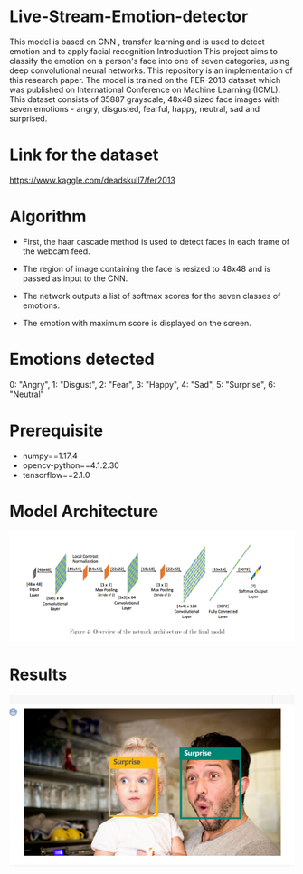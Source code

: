 # Live-Stream-Emotion-detector
This model is based on CNN , transfer learning and is used to detect emotion and to apply facial recognition
Introduction
This project aims to classify the emotion on a person's face into one of seven categories,
using deep convolutional neural networks. This repository is an implementation of this research paper.
The model is trained on the FER-2013 dataset which was published on International Conference on Machine Learning (ICML).
This dataset consists of 35887 grayscale, 48x48 sized face images
with seven emotions - angry, disgusted, fearful, happy, neutral, sad and surprised.

# Link for the dataset
https://www.kaggle.com/deadskull7/fer2013

# Algorithm

+ First, the haar cascade method is used to detect faces in each frame of the webcam feed.

+ The region of image containing the face is resized to 48x48 and is passed as input to the CNN.

+ The network outputs a list of softmax scores for the seven classes of emotions.

+ The emotion with maximum score is displayed on the screen.

# Emotions detected

0: "Angry", 1: "Disgust", 2: "Fear", 3: "Happy", 4: "Sad", 5: "Surprise", 6: "Neutral"


# Prerequisite

+ numpy==1.17.4
+ opencv-python==4.1.2.30
+ tensorflow==2.1.0

# Model Architecture

![alt text](https://github.com/chahatgoyal/Live-Stream-Emotion-detector/blob/master/arch.PNG)

# Results

![alt text](https://github.com/chahatgoyal/Live-Stream-Emotion-detector/blob/master/result.png.PNG)












